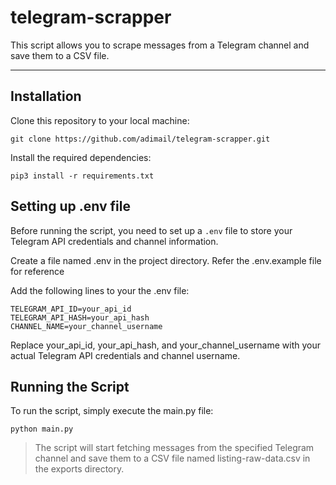 # telegram-scrapper

This script allows you to scrape messages from a Telegram channel and save them to a CSV file.

---

## Installation

Clone this repository to your local machine:

```shell
git clone https://github.com/adimail/telegram-scrapper.git
```

Install the required dependencies:

```shell
pip3 install -r requirements.txt
```

## Setting up .env file

Before running the script, you need to set up a `.env` file to store your Telegram API credentials and channel information.

Create a file named .env in the project directory. Refer the .env.example file for reference

Add the following lines to your the .env file:

```
TELEGRAM_API_ID=your_api_id
TELEGRAM_API_HASH=your_api_hash
CHANNEL_NAME=your_channel_username
```

Replace your_api_id, your_api_hash, and your_channel_username with your actual Telegram API credentials and channel username.

## Running the Script

To run the script, simply execute the main.py file:

```shell
python main.py
```

> The script will start fetching messages from the specified Telegram channel and save them to a CSV file named listing-raw-data.csv in the exports directory.
